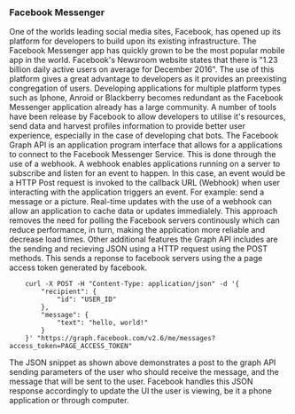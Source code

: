 ### Facebook Messenger

One of the worlds leading social media sites, Facebook, has opened up its platform for developers to build upon its existing infrastructure. The Facebook Messenger app has quickly grown to be the most popular mobile app in the world. Facebook's Newsroom website states that there is "1.23 billion daily active users on average for December 2016". The use of this platform gives a great advantage to developers as it provides an preexisting congregation of users. Developing applications for multiple platform types such as Iphone, Anroid or Blackberry becomes redundant as the Facebook Messenger application already has a large community. A number of tools have been release by Facebook to allow developers to utilise it's resources, send data and harvest profiles information to provide better user experience, especially in the case of developing chat bots. The Facebook Graph API is an application program interface that allows for a applications to connect to the Facebook Messenger Service. This is done through the use of a webhook. A webhook enables applications running on a server to subscribe and listen for an event to happen. In this case, an event would be a HTTP Post request is invoked to the callback URL (Webhook) when user interacting with the application triggers an event. For example: send a message or a picture. Real-time updates with the use of a webhook can allow an application to cache data or updates immedialely. This approach removes the need for polling the Facebook servers continously which can reduce performance, in turn, making the application more reliable and decrease load times. Other additional features the Graph API includes are the sending and recieving JSON using a HTTP request using the POST methods. This sends a reponse to facebook servers using the a page access token generated by facebook. 

```
    curl -X POST -H "Content-Type: application/json" -d '{
        "recipient": {
            "id": "USER_ID"
        },
        "message": {
            "text": "hello, world!"
        }
    }' "https://graph.facebook.com/v2.6/me/messages?access_token=PAGE_ACCESS_TOKEN"
```

The JSON snippet as shown above demonstrates a post to the graph API sending parameters of the user who should receive the message, and the message that will be sent to the user. Facebook handles this JSON response accordingly to update the UI the user is viewing, be it a phone application or through computer.
